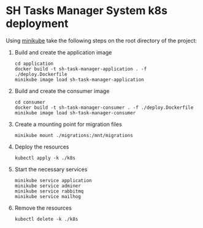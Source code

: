 # SH Tasks Manager System k8s deployment

Using [minikube](https://kubernetes.io/docs/tutorials/hello-minikube/) 
take the following steps on the root directory of the project:

1. Build and create the application image
    ```
    cd application
    docker build -t sh-task-manager-application . -f ./deploy.Dockerfile
    minikube image load sh-task-manager-application
    ```
   
2. Build and create the consumer image
    ```
    cd consumer
    docker build -t sh-task-manager-consumer . -f ./deploy.Dockerfile
    minikube image load sh-task-manager-consumer
    ```

3. Create a mounting point for migration files
    ```
    minikube mount ./migrations:/mnt/migrations
    ```

4. Deploy the resources
    ```
    kubectl apply -k ./k8s
    ```

5. Start the necessary services
    ```
    minikube service application
    minikube service adminer
    minikube service rabbitmq
    minikube service mailhog
    ```

6. Remove the resources
    ```
    kubectl delete -k ./k8s
    ```